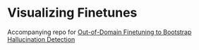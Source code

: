 # Visualizing Finetunes

Accompanying repo for [Out-of-Domain Finetuning to Bootstrap Hallucination Detection](https://eugeneyan.com/writing/finetuning/)
